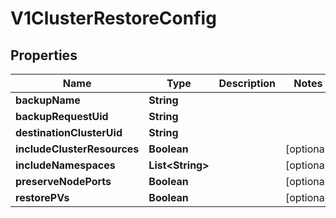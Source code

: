 # V1ClusterRestoreConfig

## Properties
Name | Type | Description | Notes
------------ | ------------- | ------------- | -------------
**backupName** | **String** |  | 
**backupRequestUid** | **String** |  | 
**destinationClusterUid** | **String** |  | 
**includeClusterResources** | **Boolean** |  |  [optional]
**includeNamespaces** | **List&lt;String&gt;** |  |  [optional]
**preserveNodePorts** | **Boolean** |  |  [optional]
**restorePVs** | **Boolean** |  |  [optional]
